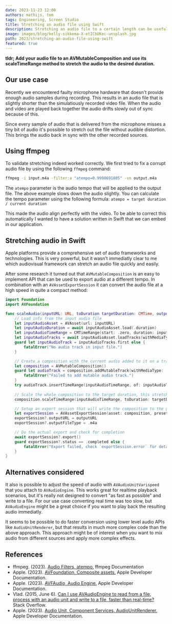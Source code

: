 ```yaml
---
date: 2023-11-23 12:00
authors: mathijs, tom
tags: Engineering, Screen Studio
title: Stretching an audio file using Swift
description: Stretching an audio file to a certain length can be useful to fix lipsync issues. It isn't immediatly obvious how to do this using Swift. Here is a simple way to do it.
image: images/blog/kelly-sikkema-X-etICbUKec-unsplash.jpg
path: 2023/stretching-an-audio-file-using-swift
featured: true
---
```


**tldr; Add your audio file to an AVMutableComposition and use its scaleTimeRange method to stretch the audio to the desired duration.**

## Our use case

Recently we encountered faulty microphone hardware that doesn't provide enough audio samples during recording. This results in an audio file that is slightly shorter than the simulatiously recorded video file. When the audio and video are played back together the audio drifts slowly out of sync because of this. 

Since every sample of audio that is delivered from the microphone misses a tiny bit of audio it's possible to stretch out the file without audible distortion. This brings the audio back in sync with the other recorded sources. 

## Using ffmpeg

To validate stretching indeed worked correctly. We first tried to fix a corrupt audio file by using the following `ffmpeg` command:

```bash
ffmpeg -i input.m4a -filter:a "atempo=0.9998691805" -vn output.m4a
```

The `atempo` parameter is the audio tempo that will be applied to the output file. The above example slows down the audio slightly. You can calculate the tempo parameter using the following formula: `atempo = target duration / current duration`

This made the audio align perfectly with the video. To be able to correct this automatically I wanted to have a solution written in Swift that we can embed in our application.

## Stretching audio in Swift

Apple platforms provide a comprehensive set of audio frameworks and technologies. This is very powerful, but it wasn't immediatly clear to me which audiovisual framework can stretch an audio file quickly and easily.

After some research it turned out that `AVMutableComposition` is an easy to implement API that can be used to export audio at a different tempo. In combination with an `AVAssetExportSession` it can convert the audio file at a high speed in quite a compact method: 

```swift
import Foundation
import AVFoundation

func scaleAudio(inputURL: URL, toDuration targetDuration: CMTime, outputURL: URL) async throws {
    // Load info from the input audio file
    let inputAudioAsset = AVAsset(url: inputURL)
    let inputAudioDuration = await inputAudioAsset.load(.duration)
    let inputAudioTimeRange = CMTimeRange(start: .zero, duration: inputAudioDuration)
    let inputAudioTracks = await inputAudioAsset.loadTracks(withMediaType: .audio)
    guard let inputAudioTrack = inputAudioTracks.first else {
        fatalError("No audio track in input file.")
    }

    // Create a composition with the current audio added to it on a track
    let composition = AVMutableComposition()
    guard let audioTrack = composition.addMutableTrack(withMediaType: .audio, preferredTrackID: kCMPersistentTrackID_Invalid) else {
        fatalError("Failed to add mutable audio track.")
    }
    try audioTrack.insertTimeRange(inputAudioTimeRange, of: inputAudioTrack, at: .zero)
    
    // Scale the whole composition to the target duration, this stretches the audio
    composition.scaleTimeRange(inputAudioTimeRange, toDuration: targetDuration)

    // Setup an export session that will write the composition to the given ouput URL
    let exportSession = AVAssetExportSession(asset: composition, presetName: AVAssetExportPresetAppleM4A)
    exportSession?.outputURL = outputURL
    exportSession?.outputFileType = .m4a

    // Do the actual export and check for completion
    await exportSession?.export()
    guard exportSession?.status == .completed else {
        fatalError("Export failed, check `exportSession.error` for details.")
    }
}
```

## Alternatives considered

It also is possible to adjust the speed of audio with `AVAudioUnitVarispeed` that you attach to `AVAudioEngine`. This works great for realtime playback scenarios, but it's really not designed to convert "as fast as possible" and write to a file. For our use case converting real time was too slow, but `AVAudioEngine` might be a great choice if you want to play back the resulting audio immediatly. 

It seems to be possible to do faster conversion using lower level audio APIs like `AudioUnitRenderer`, but that results in much more complex code than the above approach. This approach might be of interest when you want to mix audio from different sources and apply more complex effects. 

## References

- ffmpeg. (2023). [Audio Filters, atempo.](http://ffmpeg.org/ffmpeg-all.html#atempo) ffmpeg Documentation
- Apple. (2023). [AVFoundation, Composite assets.](https://developer.apple.com/documentation/avfoundation/composite_assets) Apple Developer Documentation.
- Apple. (2023). [AVFAudio, Audio Engine.](https://developer.apple.com/documentation/avfaudio/audio_engine) Apple Developer Documentation.
- Vlad. (2015, June 6). [Can I use AVAudioEngine to read from a file, process with an audio unit and write to a file, faster than real-time?](https://stackoverflow.com/a/30680391/586489) Stack Overflow.
- Apple. (2023). [Audio Unit, Component Services, AudioUnitRenderer.](https://developer.apple.com/documentation/audiotoolbox/1438430-audiounitrender) Apple Developer Documentation.
